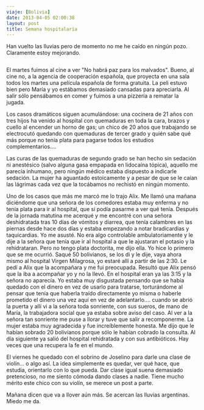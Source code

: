 ```yaml
---
viaje: [Bolivia]
date: 2013-04-05 02:00:38
layout: post
title: Semana hospitalaria
---
```

Han vuelto las lluvias pero de momento no me he caído en ningún pozo. Claramente estoy mejorando.

<img src="https://lh6.ggpht.com/IEzjQ_rdRA4gYfNJZ5_OdpEr7WnUxzQ3V7mofew3m0bYJ35FDkmhq4wLK1Y7wspNc9fgIpQ38NZttSdvpX2K" alt="" data-key="8020252">

El martes fuimos al cine a ver "No habrá paz para los malvados". Bueno, al cine no, a la agencia de cooperación española, que proyecta en una sala todos los martes una película española de forma gratuita. La peli estuvo bien pero María y yo estábamos demasiado cansadas para apreciarla. Al salir sólo pensábamos en comer y fuimos a una pizzería a rematar la jugada.

Los casos dramáticos siguen acumulándose: una cocinera de 21 años con tres hijos ha venido al hospital con quemaduras en toda la cara, brazos y cuello al encender un horno de gas; un chico de 20 años que trabajando se electrocutó quedando con quemaduras de tercer grado y quién sabe qué más porque no tenía plata para pagarse todos los estudios complementarios....

Las curas de las quemaduras de segundo grado se han hecho sin sedación ni anestésico (salvo alguna gasa empapada en lidocaína tópica), aquello me parecía inhumano, pero ningún médico estaba dispuesto a indicarle sedación. La mujer ha aguantado estoicamente y a pesar de que se le caían las lágrimas cada vez que la tocábamos no rechistó en ningún momento.

Uno de los casos que más me marcó me lo trajo Alix. Me llamó una mañana diciéndome que una señora de los comedores estaba muy enferma y no tenía plata para ir al hospital, que si podía pasarme a ver qué tenía. Después de la jornada matutina me acerqué y me encontré con una señora deshidratada tras 10 días de vómitos y diarrea, que tenía calambres en las piernas desde hace dos días y estaba empezando a notar bradicardias y taquicardias. Yo me asusté. No era algo controlable ambulatoriamente y le dije a la señora que tenía que ir al hospital a que le ajustaran el potasio y la rehidrataran. Pero no tengo plata doctorita, me dijo ella. Yo hice lo primero que se me ocurrió. Saqué 50 bolivianos, se los di y le dije, vaya ahora mismo al hospital Virgen Milagrosa, yo estaré allí a partir de las 2:30. Le pedí a Alix que la acompañara y me fui preocupada. Resultó que Alix pensó que la iba a acompañar yo y no la llevó. En el hospital eran ya las 3:15 y la señora no aparecía. Yo estaba muy disgustada pensando que se había quedado con el dinero en vez de usarlo para tratarse, torturándome al pensar que tenía que haberla traído directamente yo misma o haberle prometido el dinero una vez aquí en vez de adelantarlo.... cuando se abrió la puerta y allí vi a la señora toda sonriente, con sus sueros, de mano de María, la trabajadora social que ya estaba sobre aviso del caso. Al ver a la señora tan sonriente me puse a llorar y tuve que salir a recomponerme. La mujer estaba muy agradecida y fue increíblemente honesta. Me dijo que le habían sobrado 20 bolivianos porque sólo le habían cobrado la consulta. Al día siguiente ya salió del hospital rehidratada y con sus antibióticos. Hay veces que una recupera la fe en el mundo.

El viernes he quedado con el sobrino de Joselino para darle una clase de violín... o algo así. La idea simplemente es quedar, ver qué hace, que estudia, orientarlo con lo que pueda. Dar clase igual suena demasiado pretencioso, no me siento cómoda dando clases a nadie. Tiene mucho mérito este chico con su violín, se merece un post a parte.

Mañana dicen que va a llover aún más. Se acercan las lluvias argentinas. Miedo me da.